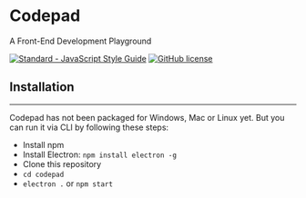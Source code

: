 # Codepad

A Front-End Development Playground  

[![Standard - JavaScript Style Guide](https://img.shields.io/badge/code_style-standard-brightgreen.svg)](http://standardjs.com/)
[![GitHub license](https://img.shields.io/badge/license-MIT-blue.svg)](https://raw.githubusercontent.com/Jay9596/CodePad/master/LICENSE)

## Installation
---

Codepad has not been packaged for Windows, Mac or Linux yet. But you can run it via CLI by following these steps:
 - Install npm
 - Install Electron: `npm install electron -g`
 - Clone this repository
 - `cd codepad`
 - `electron .` or `npm start`
